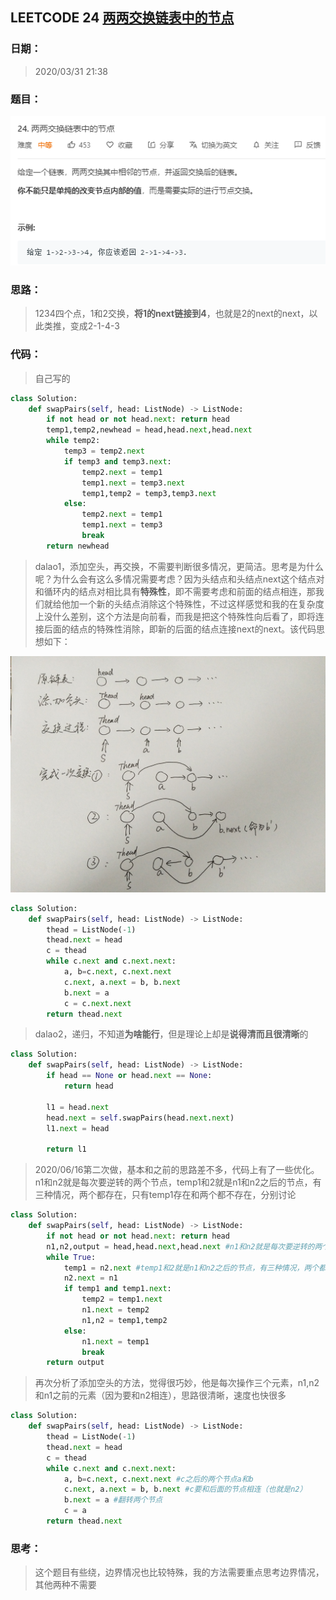 ## LEETCODE 24 [两两交换链表中的节点](https://leetcode-cn.com/problems/swap-nodes-in-pairs/)

### 日期：

> 2020/03/31 21:38

### 题目：

![text](https://github.com/zjuzhfbloodz/LeetCode/blob/master/questions/0024.png?raw=true)

### 思路：

> 1234四个点，1和2交换，**将1的next链接到4**，也就是2的next的next，以此类推，变成2-1-4-3

### 代码：

> 自己写的

```python
class Solution:
    def swapPairs(self, head: ListNode) -> ListNode:
        if not head or not head.next: return head
        temp1,temp2,newhead = head,head.next,head.next
        while temp2:
            temp3 = temp2.next
            if temp3 and temp3.next:
                temp2.next = temp1
                temp1.next = temp3.next
                temp1,temp2 = temp3,temp3.next
            else:
                temp2.next = temp1
                temp1.next = temp3
                break
        return newhead
```
> dalao1，添加空头，再交换，不需要判断很多情况，更简洁。思考是为什么呢？为什么会有这么多情况需要考虑？因为头结点和头结点next这个结点对和循环内的结点对相比具有**特殊性**，即不需要考虑和前面的结点相连，那我们就给他加一个新的头结点消除这个特殊性，不过这样感觉和我的在复杂度上没什么差别，这个方法是向前看，而我是把这个特殊性向后看了，即将连接后面的结点的特殊性消除，即新的后面的结点连接next的next。该代码思想如下：

![text](https://github.com/zjuzhfbloodz/LeetCode/blob/master/questions/0024a.png?raw=true)

```python
class Solution:
    def swapPairs(self, head: ListNode) -> ListNode:
        thead = ListNode(-1)
        thead.next = head
        c = thead
        while c.next and c.next.next:
            a, b=c.next, c.next.next
            c.next, a.next = b, b.next
            b.next = a
            c = c.next.next
        return thead.next
```
> dalao2，递归，不知道**为啥能行**，但是理论上却是**说得清而且很清晰**的
```python
class Solution:
    def swapPairs(self, head: ListNode) -> ListNode:
        if head == None or head.next == None:
            return head

        l1 = head.next
        head.next = self.swapPairs(head.next.next)
        l1.next = head

        return l1
```
> 2020/06/16第二次做，基本和之前的思路差不多，代码上有了一些优化。n1和n2就是每次要逆转的两个节点，temp1和2就是n1和n2之后的节点，有三种情况，两个都存在，只有temp1存在和两个都不存在，分别讨论
```python
class Solution:
    def swapPairs(self, head: ListNode) -> ListNode:
        if not head or not head.next: return head
        n1,n2,output = head,head.next,head.next #n1和n2就是每次要逆转的两个节点
        while True:
            temp1 = n2.next #temp1和2就是n1和n2之后的节点，有三种情况，两个都存在，只有temp1存在和两个都不存在，分别讨论
            n2.next = n1
            if temp1 and temp1.next:
                temp2 = temp1.next
                n1.next = temp2
                n1,n2 = temp1,temp2
            else:
                n1.next = temp1
                break
        return output
```
> 再次分析了添加空头的方法，觉得很巧妙，他是每次操作三个元素，n1,n2和n1之前的元素（因为要和n2相连），思路很清晰，速度也快很多
```python
class Solution:
    def swapPairs(self, head: ListNode) -> ListNode:
        thead = ListNode(-1)
        thead.next = head
        c = thead
        while c.next and c.next.next:
            a, b=c.next, c.next.next #c之后的两个节点a和b
            c.next, a.next = b, b.next #c要和后面的节点相连（也就是n2）
            b.next = a #翻转两个节点
            c = a
        return thead.next
```

### 思考：

> 这个题目有些绕，边界情况也比较特殊，我的方法需要重点思考边界情况，其他两种不需要

